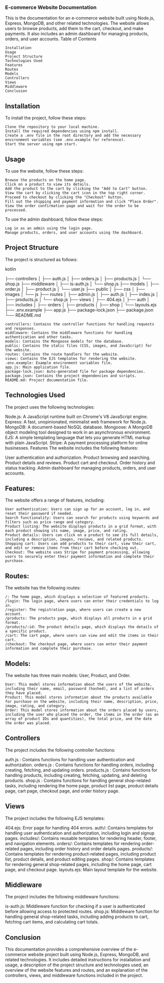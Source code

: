 ### E-commerce Website Documentation

This is the documentation for an e-commerce website built using Node.js, Express, MongoDB, and other related technologies. The website allows users to browse products, add them to the cart, checkout, and make payments. It also includes an admin dashboard for managing products, orders, and user accounts.
Table of Contents

    Installation
    Usage
    Project Structure
    Technologies Used
    Features
    Routes
    Models
    Controllers
    Views
    Middleware
    Conclusion

## Installation

To install the project, follow these steps:

    Clone the repository to your local machine.
    Install the required dependencies using npm install.
    Create a .env file in the root directory and add the necessary environment variables (see .env.example for reference).
    Start the server using npm start.

## Usage

To use the website, follow these steps:

    Browse the products on the home page.
    Click on a product to view its details.
    Add the product to the cart by clicking the "Add to Cart" button.
    View the cart by clicking the cart icon in the top right corner.
    Proceed to checkout by clicking the "Checkout" button.
    Fill out the shipping and payment information and click "Place Order".
    View the order confirmation page and wait for the order to be processed.

To use the admin dashboard, follow these steps:

    Log in as an admin using the login page.
    Manage products, orders, and user accounts using the dashboard.

## Project Structure

The project is structured as follows:

kotlin

├── controllers
│   ├── auth.js
│   ├── orders.js
│   ├── products.js
│   └── shop.js
├── middleware
│   ├── is-auth.js
│   └── shop.js
├── models
│   ├── order.js
│   ├── product.js
│   └── user.js
├── public
│   ├── css
│   ├── images
│   └── js
├── routes
│   ├── admin.js
│   ├── auth.js
│   ├── index.js
│   ├── products.js
│   └── shop.js
├── views
│   ├── 404.ejs
│   ├── auth
│   ├── includes
│   ├── orders
│   ├── products
│   ├── shop
│   └── layouts.ejs
├── .env.example
├── app.js
├── package-lock.json
├── package.json
└── README.md

    controllers: Contains the controller functions for handling requests and responses.
    middleware: Contains the middleware functions for handling authentication and other tasks.
    models: Contains the Mongoose models for the database.
    public: Contains the static files (CSS, images, and JavaScript) for the website.
    routes: Contains the route handlers for the website.
    views: Contains the EJS templates for rendering the website.
    .env.example: Example environment variables file.
    app.js: Main application file.
    package-lock.json: Auto-generated file for package dependencies.
    package.json: Contains the project dependencies and scripts.
    README.md: Project documentation file.

## Technologies Used

The project uses the following technologies:

Node.js: A JavaScript runtime built on Chrome's V8 JavaScript engine.
Express: A fast, unopinionated, minimalist web framework for Node.js.
MongoDB: A document-based NoSQL database.
Mongoose: A MongoDB object modeling tool designed to work in an asynchronous environment.
EJS: A simple templating language that lets you generate HTML markup with plain JavaScript.
Stripe: A payment processing platform for online businesses.
Features
The website includes the following features:

User authentication and authorization.
Product browsing and searching.
Product details and reviews.
Product cart and checkout.
Order history and status tracking.
Admin dashboard for managing products, orders, and user accounts.

## Features:
The website offers a range of features, including:

    User authentication: Users can sign up for an account, log in, and reset their password if needed.
    Search functionality: Users can search for products using keywords and filters such as price range and category.
    Product listing: The website displays products in a grid format, with each product showing its name, image, price, and rating.
    Product details: Users can click on a product to see its full details, including a description, images, reviews, and related products.
    Shopping cart: Users can add products to their cart, view their cart, and edit or remove items from their cart before checking out.
    Checkout: The website uses Stripe for payment processing, allowing users to securely enter their payment information and complete their purchase.

## Routes:
The website has the following routes:

    /: The home page, which displays a selection of featured products.
    /login: The login page, where users can enter their credentials to log in.
    /register: The registration page, where users can create a new account.
    /products: The products page, which displays all products in a grid format.
    /products/:id: The product details page, which displays the details of a specific product.
    /cart: The cart page, where users can view and edit the items in their cart.
    /checkout: The checkout page, where users can enter their payment information and complete their purchase.

## Models:
The website has three main models: User, Product, and Order.

    User: This model stores information about the users of the website, including their name, email, password (hashed), and a list of orders they have placed.
    Product: This model stores information about the products available for purchase on the website, including their name, description, price, image, rating, and category.
    Order: This model stores information about the orders placed by users, including the user who placed the order, the items in the order (as an array of product IDs and quantities), the total price, and the date the order was placed.
    
## Controllers
The project includes the following controller functions:

auth.js
: Contains functions for handling user authentication and authorization.
orders.js
: Contains functions for handling orders, including creating, fetching, and updating orders.
products.js
: Contains functions for handling products, including creating, fetching, updating, and deleting products.
shop.js
: Contains functions for handling general shop-related tasks, including rendering the home page, product list page, product details page, cart page, checkout page, and order history page.
## Views
The project includes the following EJS templates:

404.ejs: Error page for handling 404 errors.
auth/: Contains templates for handling user authentication and authorization, including login and signup pages.
includes/: Contains reusable templates for rendering header, footer, and navigation elements.
orders/: Contains templates for rendering order-related pages, including order history and order details pages.
products/: Contains templates for rendering product-related pages, including product list, product details, and product editing pages.
shop/: Contains templates for rendering general shop-related pages, including the home page, cart page, and checkout page.
layouts.ejs: Main layout template for the website.

## Middleware
The project includes the following middleware functions:

is-auth.js: Middleware function for checking if a user is authenticated before allowing access to protected routes.
shop.js: Middleware function for handling general shop-related tasks, including adding products to cart, fetching cart items, and calculating cart totals.

## Conclusion
This documentation provides a comprehensive overview of the e-commerce website project built using Node.js, Express, MongoDB, and related technologies. It includes detailed instructions for installation and usage, a description of the project structure and technologies used, an overview of the website features and routes, and an explanation of the controllers, views, and middleware functions included in the project.
